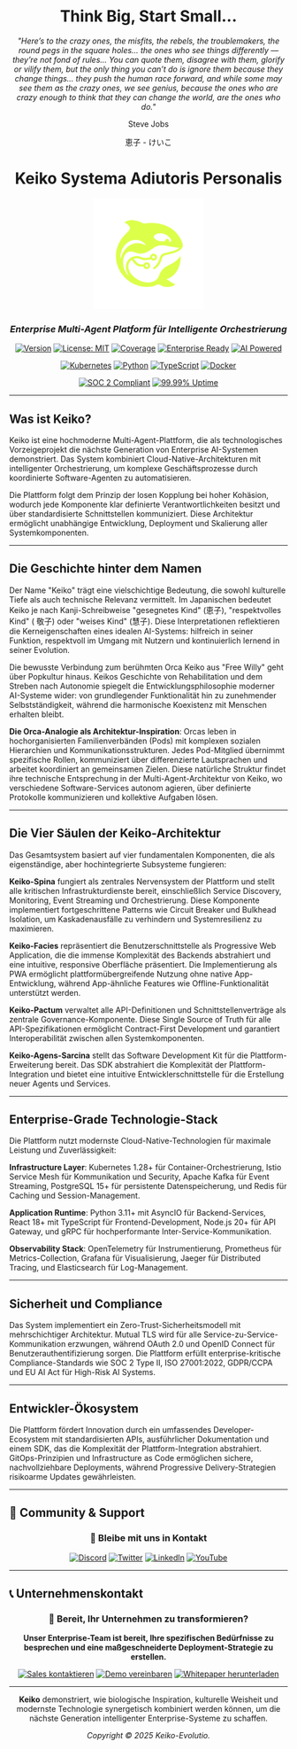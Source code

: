 <div align="center">

# **Think Big, Start Small...**

*"Here’s to the crazy ones, the misfits, the rebels, the troublemakers, the round pegs in the square holes… the ones who see things differently — they’re not fond of rules… You can quote them, disagree with them, glorify or vilify them, but the only thing you can’t do is ignore them because they change things… they push the human race forward, and while some may see them as the crazy ones, we see genius, because the ones who are crazy enough to think that they can change the world, are the ones who do."*

Steve Jobs

恵子 - けいこ

# Keiko Systema Adiutoris Personalis

<img src="./Logo_Keiko_DCFF4A.svg" alt="Keiko Logo" width="200" />

### *Enterprise Multi-Agent Platform für Intelligente Orchestrierung*

[![Version](https://img.shields.io/badge/version-1.0.0-blue.svg)]()
[![License: MIT](https://img.shields.io/badge/License-MIT-yellow.svg)]()
[![Coverage](https://img.shields.io/badge/coverage-85%2B-brightgreen.svg)]()
[![Enterprise Ready](https://img.shields.io/badge/enterprise-ready-blue.svg)]()
[![AI Powered](https://img.shields.io/badge/AI-powered-purple.svg)]()

[![Kubernetes](https://img.shields.io/badge/Kubernetes-326CE5?style=flat&logo=kubernetes&logoColor=white)](https://kubernetes.io/)
[![Python](https://img.shields.io/badge/Python-3776AB?style=flat&logo=python&logoColor=white)](https://python.org/)
[![TypeScript](https://img.shields.io/badge/TypeScript-007ACC?style=flat&logo=typescript&logoColor=white)](https://typescriptlang.org/)
[![Docker](https://img.shields.io/badge/Docker-2496ED?style=flat&logo=docker&logoColor=white)](https://docker.com/)

[![SOC 2 Compliant](https://img.shields.io/badge/SOC%202-Compliant-blue)]()
[![99.99% Uptime](https://img.shields.io/badge/Uptime-99.99%25-brightgreen)]()

</div>

---

## Was ist Keiko?

Keiko ist eine hochmoderne Multi-Agent-Plattform, die als technologisches Vorzeigeprojekt
die nächste Generation von Enterprise AI-Systemen demonstriert. Das System kombiniert Cloud-Native-Architekturen mit
intelligenter Orchestrierung, um komplexe Geschäftsprozesse durch koordinierte Software-Agenten zu automatisieren.

Die Plattform folgt dem Prinzip der losen Kopplung bei hoher Kohäsion, wodurch jede Komponente klar definierte
Verantwortlichkeiten besitzt und über standardisierte Schnittstellen kommuniziert. Diese Architektur ermöglicht
unabhängige Entwicklung, Deployment und Skalierung aller Systemkomponenten.

---

## Die Geschichte hinter dem Namen

Der Name "Keiko" trägt eine vielschichtige Bedeutung, die sowohl kulturelle Tiefe als auch technische Relevanz
vermittelt. Im Japanischen bedeutet Keiko je nach Kanji-Schreibweise "gesegnetes Kind" (恵子), "respektvolles Kind" (
敬子) oder "weises Kind" (慧子). Diese Interpretationen reflektieren die Kerneigenschaften eines idealen AI-Systems:
hilfreich in seiner Funktion, respektvoll im Umgang mit Nutzern und kontinuierlich lernend in seiner Evolution.

Die bewusste Verbindung zum berühmten Orca Keiko aus "Free Willy" geht über Popkultur hinaus. Keikos Geschichte von
Rehabilitation und dem Streben nach Autonomie spiegelt die Entwicklungsphilosophie moderner AI-Systeme wider: von
grundlegender Funktionalität hin zu zunehmender Selbstständigkeit, während die harmonische Koexistenz mit Menschen
erhalten bleibt.

**Die Orca-Analogie als Architektur-Inspiration**: Orcas leben in hochorganisierten Familienverbänden (Pods) mit
komplexen sozialen Hierarchien und Kommunikationsstrukturen. Jedes Pod-Mitglied übernimmt spezifische Rollen,
kommuniziert über differenzierte Lautsprachen und arbeitet koordiniert an gemeinsamen Zielen. Diese natürliche Struktur
findet ihre technische Entsprechung in der Multi-Agent-Architektur von Keiko, wo verschiedene Software-Services autonom
agieren, über definierte Protokolle kommunizieren und kollektive Aufgaben lösen.

---

## Die Vier Säulen der Keiko-Architektur

Das Gesamtsystem basiert auf vier fundamentalen Komponenten, die als eigenständige, aber hochintegrierte Subsysteme
fungieren:

**Keiko-Spina** fungiert als zentrales Nervensystem der Plattform und stellt alle kritischen Infrastrukturdienste
bereit, einschließlich Service Discovery, Monitoring, Event Streaming und Orchestrierung. Diese Komponente implementiert
fortgeschrittene Patterns wie Circuit Breaker und Bulkhead Isolation, um Kaskadenausfälle zu verhindern und
Systemresilienz zu maximieren.

**Keiko-Facies** repräsentiert die Benutzerschnittstelle als Progressive Web Application, die die immense Komplexität
des Backends abstrahiert und eine intuitive, responsive Oberfläche präsentiert. Die Implementierung als PWA ermöglicht
plattformübergreifende Nutzung ohne native App-Entwicklung, während App-ähnliche Features wie Offline-Funktionalität
unterstützt werden.

**Keiko-Pactum** verwaltet alle API-Definitionen und Schnittstellenverträge als zentrale Governance-Komponente. Diese
Single Source of Truth für alle API-Spezifikationen ermöglicht Contract-First Development und garantiert
Interoperabilität zwischen allen Systemkomponenten.

**Keiko-Agens-Sarcina** stellt das Software Development Kit für die Plattform-Erweiterung bereit. Das SDK abstrahiert
die Komplexität der Plattform-Integration und bietet eine intuitive Entwicklerschnittstelle für die Erstellung neuer
Agents und Services.

---

## Enterprise-Grade Technologie-Stack

Die Plattform nutzt modernste Cloud-Native-Technologien für maximale Leistung und Zuverlässigkeit:

**Infrastructure Layer**: Kubernetes 1.28+ für Container-Orchestrierung, Istio Service Mesh für Kommunikation und
Security, Apache Kafka für Event Streaming, PostgreSQL 15+ für persistente Datenspeicherung, und Redis für Caching und
Session-Management.

**Application Runtime**: Python 3.11+ mit AsyncIO für Backend-Services, React 18+ mit TypeScript für
Frontend-Development, Node.js 20+ für API Gateway, und gRPC für hochperformante Inter-Service-Kommunikation.

**Observability Stack**: OpenTelemetry für Instrumentierung, Prometheus für Metrics-Collection, Grafana für
Visualisierung, Jaeger für Distributed Tracing, und Elasticsearch für Log-Management.

---

## Sicherheit und Compliance

Das System implementiert ein Zero-Trust-Sicherheitsmodell mit mehrschichtiger Architektur. Mutual TLS wird für alle
Service-zu-Service-Kommunikation erzwungen, während OAuth 2.0 und OpenID Connect für Benutzerauthentifizierung sorgen.
Die Plattform erfüllt enterprise-kritische Compliance-Standards wie SOC 2 Type II, ISO 27001:2022, GDPR/CCPA und EU AI
Act für High-Risk AI Systems.

---

## Entwickler-Ökosystem

Die Plattform fördert Innovation durch ein umfassendes Developer-Ecosystem mit standardisierten APIs, ausführlicher
Dokumentation und einem SDK, das die Komplexität der Plattform-Integration abstrahiert. GitOps-Prinzipien und
Infrastructure as Code ermöglichen sichere, nachvollziehbare Deployments, während Progressive Delivery-Strategien
risikoarme Updates gewährleisten.

---

## 🤝 **Community & Support**

<div align="center">

### 💬 **Bleibe mit uns in Kontakt**

[![Discord](https://img.shields.io/badge/Discord-7289DA?style=for-the-badge&logo=discord&logoColor=white)]()
[![Twitter](https://img.shields.io/badge/Twitter-1DA1F2?style=for-the-badge&logo=twitter&logoColor=white)]()
[![LinkedIn](https://img.shields.io/badge/LinkedIn-0077B5?style=for-the-badge&logo=linkedin&logoColor=white)]()
[![YouTube](https://img.shields.io/badge/YouTube-FF0000?style=for-the-badge&logo=youtube&logoColor=white)]()

</div>

---

## 📞 **Unternehmenskontakt**

<div align="center">

### 🏢 **Bereit, Ihr Unternehmen zu transformieren?**

**Unser Enterprise-Team ist bereit, Ihre spezifischen Bedürfnisse zu besprechen und eine maßgeschneiderte Deployment-Strategie zu erstellen.**

[![Sales kontaktieren](https://img.shields.io/badge/Sales_kontaktieren-28a745?style=for-the-badge)]()
[![Demo vereinbaren](https://img.shields.io/badge/Demo_vereinbaren-007bff?style=for-the-badge)]()
[![Whitepaper herunterladen](https://img.shields.io/badge/Whitepaper_herunterladen-6f42c1?style=for-the-badge)]()

</div>

---

<div align="center">

**Keiko** demonstriert, wie biologische Inspiration, kulturelle Weisheit und modernste
Technologie synergetisch kombiniert werden können, um die nächste Generation intelligenter Enterprise-Systeme zu
schaffen.

*Copyright © 2025 Keiko-Evolutio.*

</div>
